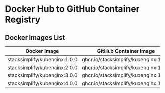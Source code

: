 # Docker Hub to GitHub Container Registry

## Docker Images List
| Docker Image  | GitHub Container Image |
| ------------- | ------------- |
| stacksimplify/kubenginx:1.0.0  | ghcr.io/stacksimplify/kubenginx:1.0.0  |
| stacksimplify/kubenginx:2.0.0  | ghcr.io/stacksimplify/kubenginx:1.0.0  |
| stacksimplify/kubenginx:3.0.0  | ghcr.io/stacksimplify/kubenginx:1.0.0  |
| stacksimplify/kubenginx:4.0.0  | ghcr.io/stacksimplify/kubenginx:1.0.0  |
